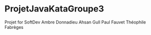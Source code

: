 # ProjetJavaKataGroupe3
Projet for SoftDev
Ambre Donnadieu 
Ahsan Gull
Paul Fauvet
Théophile Fabrèges
